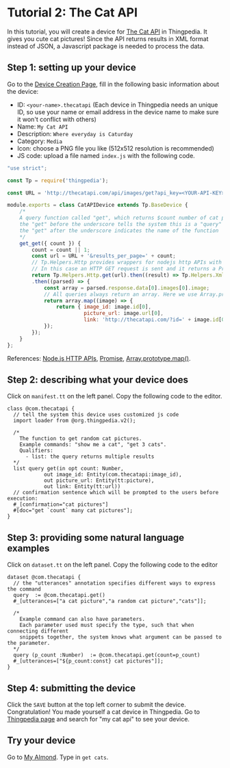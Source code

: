 # Tutorial 2: The Cat API
In this tutorial, you will create a device for 
[The Cat API](https://thecatapi.com/) in Thingpedia.
It gives you cute cat pictures! 
Since the API returns results in XML format instead of JSON,
a Javascript package is needed to process the data. 

## Step 1: setting up your device
Go to the [Device Creation Page](/thingpedia/upload/create), fill in the following basic information 
about the device:
- ID: `<your-name>.thecatapi` (Each device in Thingpedia needs an unique ID, so use your name or email address 
in the device name to make sure it won't conflict with others)
- Name: `My Cat API`
- Description: `Where everyday is Caturday`
- Category: `Media`
- Icon: choose a PNG file you like (512x512 resolution is recommended)
- JS code: upload a file named `index.js` with the following code.

```javascript
"use strict";

const Tp = require('thingpedia');

const URL = 'http://thecatapi.com/api/images/get?api_key=<YOUR-API-KEY>&format=xml&type=jpg,png';

module.exports = class CatAPIDevice extends Tp.BaseDevice {
    /* 
    A query function called "get", which returns $count number of cat pictures
    the "get" before the underscore tells the system this is a "query" function instead of an "action" function
    the "get" after the underscore indicates the name of the function
    */
    get_get({ count }) {
        count = count || 1;
        const url = URL + '&results_per_page=' + count;
        // Tp.Helpers.Http provides wrappers for nodejs http APIs with a Promise interface
        // In this case an HTTP GET request is sent and it returns a Promise of the result
        return Tp.Helpers.Http.get(url).then((result) => Tp.Helpers.Xml.parseString(result))
        .then((parsed) => {
            const array = parsed.response.data[0].images[0].image;
            // All queries always return an array. Here we use Array.prototype.map() to create a new Array
            return array.map((image) => {
                return { image_id: image.id[0], 
                         picture_url: image.url[0],
                         link: 'http://thecatapi.com/?id=' + image.id[0] };
            });
        });
    }
};
``` 
References: 
[Node.js HTTP APIs](https://nodejs.org/api/http.html), 
[Promise](https://developer.mozilla.org/en-US/docs/Web/JavaScript/Reference/Global_Objects/Promise),
[Array.prototype.map()](https://developer.mozilla.org/en-US/docs/Web/JavaScript/Reference/Global_Objects/Array/map).

## Step 2: describing what your device does
Click on `manifest.tt` on the left panel. Copy the following code to the editor.
```tt
class @com.thecatapi {
  // tell the system this device uses customized js code
  import loader from @org.thingpedia.v2(); 

  /* 
    The function to get random cat pictures.
    Example commands: "show me a cat", "get 3 cats".
    Qualifiers: 
      - list: the query returns multiple results  
  */
  list query get(in opt count: Number,
            out image_id: Entity(com.thecatapi:image_id),
            out picture_url: Entity(tt:picture),
            out link: Entity(tt:url))
  // confirmation sentence which will be prompted to the users before execution:
  #_[confirmation="cat pictures"]
  #[doc="get `count` many cat pictures"];
}
```

## Step 3: providing some natural language examples
Click on `dataset.tt` on the left panel. Copy the following code to the editor
```tt
dataset @com.thecatapi {
  // the "utterances" annotation specifies different ways to express the command
  query  := @com.thecatapi.get()
  #_[utterances=["a cat picture","a random cat picture","cats"]];

  /* 
    Example command can also have parameters.
    Each parameter used must specify the type, such that when connecting different 
    snippets together, the system knows what argument can be passed to the parameter.
  */
  query (p_count :Number)  := @com.thecatapi.get(count=p_count)
  #_[utterances=["${p_count:const} cat pictures"]];
}
```

## Step 4: submitting the device
Click the `SAVE` button at the top left corner to submit the device. 
Congratulation! You made yourself a cat device in Thingpedia. 
Go to [Thingpedia page](/thingpedia) and search for "my cat api" to see your device.

## Try your device
Go to [My Almond](/me). Type in `get cats`. 